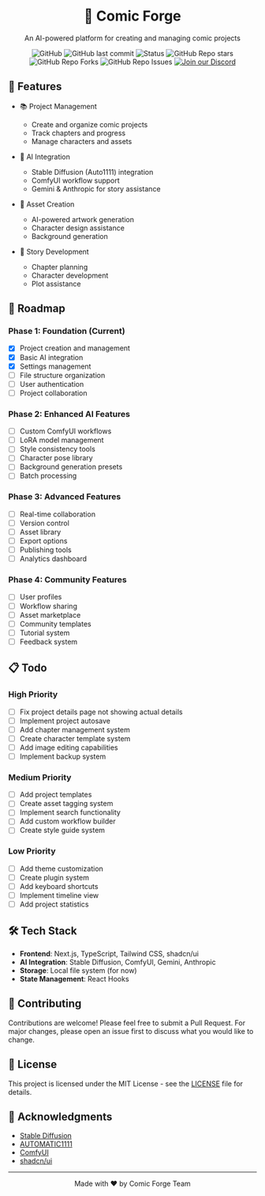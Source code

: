 <div align="center">
  <h1>🎨 Comic Forge</h1>
  <p>An AI-powered platform for creating and managing comic projects</p>
  
  ![GitHub](https://img.shields.io/github/license/karrot0/Comic-Forge)
  ![GitHub last commit](https://img.shields.io/github/last-commit/karrot0/Comic-Forge)
  ![Status](https://img.shields.io/badge/status-in%20development-orange)
  ![GitHub Repo stars](https://img.shields.io/github/stars/karrot0/Comic-Forge?style=social)
  ![GitHub Repo Forks](https://img.shields.io/github/forks/karrot0/Comic-Forge?style=social)
  ![GitHub Repo Issues](https://img.shields.io/github/issues/karrot0/Comic-Forge)
  [![Join our Discord](https://img.shields.io/badge/Discord-Join%20Us-5865F2?style=for-the-badge&logo=discord&logoColor=white)](https://discord.gg/96n2tXSPAP)
</div>

## 🌟 Features

- 📚 Project Management
  - Create and organize comic projects
  - Track chapters and progress
  - Manage characters and assets
  
- 🤖 AI Integration
  - Stable Diffusion (Auto1111) integration
  - ComfyUI workflow support
  - Gemini & Anthropic for story assistance
  
- 🎨 Asset Creation
  - AI-powered artwork generation
  - Character design assistance
  - Background generation
  
- 📝 Story Development
  - Chapter planning
  - Character development
  - Plot assistance

## 🚀 Roadmap

### Phase 1: Foundation (Current)
- [x] Project creation and management
- [x] Basic AI integration
- [x] Settings management
- [ ] File structure organization
- [ ] User authentication
- [ ] Project collaboration

### Phase 2: Enhanced AI Features
- [ ] Custom ComfyUI workflows
- [ ] LoRA model management
- [ ] Style consistency tools
- [ ] Character pose library
- [ ] Background generation presets
- [ ] Batch processing

### Phase 3: Advanced Features
- [ ] Real-time collaboration
- [ ] Version control
- [ ] Asset library
- [ ] Export options
- [ ] Publishing tools
- [ ] Analytics dashboard

### Phase 4: Community Features
- [ ] User profiles
- [ ] Workflow sharing
- [ ] Asset marketplace
- [ ] Community templates
- [ ] Tutorial system
- [ ] Feedback system

## 📋 Todo

### High Priority
- [ ] Fix project details page not showing actual details
- [ ] Implement project autosave
- [ ] Add chapter management system
- [ ] Create character template system
- [ ] Add image editing capabilities
- [ ] Implement backup system

### Medium Priority
- [ ] Add project templates
- [ ] Create asset tagging system
- [ ] Implement search functionality
- [ ] Add custom workflow builder
- [ ] Create style guide system

### Low Priority
- [ ] Add theme customization
- [ ] Create plugin system
- [ ] Add keyboard shortcuts
- [ ] Implement timeline view
- [ ] Add project statistics

## 🛠️ Tech Stack

- **Frontend**: Next.js, TypeScript, Tailwind CSS, shadcn/ui
- **AI Integration**: Stable Diffusion, ComfyUI, Gemini, Anthropic
- **Storage**: Local file system (for now)
- **State Management**: React Hooks

## 🤝 Contributing

Contributions are welcome! Please feel free to submit a Pull Request. For major changes, please open an issue first to discuss what you would like to change.

## 📝 License

This project is licensed under the MIT License - see the [LICENSE](LICENSE) file for details.

## 🙏 Acknowledgments

- [Stable Diffusion](https://github.com/CompVis/stable-diffusion)
- [AUTOMATIC1111](https://github.com/AUTOMATIC1111/stable-diffusion-webui)
- [ComfyUI](https://github.com/comfyanonymous/ComfyUI)
- [shadcn/ui](https://ui.shadcn.com/)

---

<div align="center">
  Made with ❤️ by Comic Forge Team
</div> 
